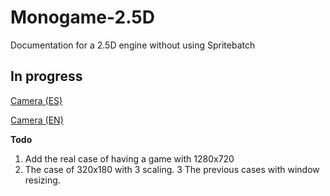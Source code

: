 # Monogame-2.5D
Documentation for a 2.5D engine without using Spritebatch

## In progress

[Camera (ES)](https://github.com/juanpaexpedite/Monogame-2.5D/blob/master/Monogame2_5D_Camera_ES.pdf) 

[Camera (EN)](https://github.com/juanpaexpedite/Monogame-2.5D/blob/master/Monogame2_5D_Camera_EN.pdf) 

**Todo**
1. Add the real case of having a game with 1280x720
2. The case of 320x180 with 3 scaling.
3  The previous cases with window resizing.
